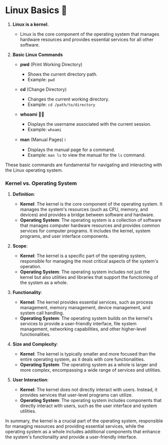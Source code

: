 # Linux Basics 🐧

1. **Linux is a kernel.**
   - Linux is the core component of the operating system that manages hardware resources and provides essential services for all other software.

2. **Basic Linux Commands**
   - **pwd** (Print Working Directory)
     - Shows the current directory path.
     - Example: `pwd`

   - **cd** (Change Directory)
     - Changes the current working directory.
     - Example: `cd /path/to/directory`

   - **whoami** 🧑‍💻
     - Displays the username associated with the current session.
     - Example: `whoami`

   - **man** (Manual Pages) ℹ️
     - Displays the manual page for a command.
     - Example: `man ls` to view the manual for the `ls` command.

These basic commands are fundamental for navigating and interacting with the Linux operating system.

### Kernel vs. Operating System

1. **Definition**:
   - **Kernel**: The kernel is the core component of the operating system. It manages the system's resources (such as CPU, memory, and devices) and provides a bridge between software and hardware.
   - **Operating System**: The operating system is a collection of software that manages computer hardware resources and provides common services for computer programs. It includes the kernel, system programs, and user interface components.

2. **Scope**:
   - **Kernel**: The kernel is a specific part of the operating system, responsible for managing the most critical aspects of the system's operation.
   - **Operating System**: The operating system includes not just the kernel but also utilities and libraries that support the functioning of the system as a whole.

3. **Functionality**:
   - **Kernel**: The kernel provides essential services, such as process management, memory management, device management, and system call handling.
   - **Operating System**: The operating system builds on the kernel's services to provide a user-friendly interface, file system management, networking capabilities, and other higher-level functionalities.

4. **Size and Complexity**:
   - **Kernel**: The kernel is typically smaller and more focused than the entire operating system, as it deals with core functionalities.
   - **Operating System**: The operating system as a whole is larger and more complex, encompassing a wide range of services and utilities.

5. **User Interaction**:
   - **Kernel**: The kernel does not directly interact with users. Instead, it provides services that user-level programs can utilize.
   - **Operating System**: The operating system includes components that directly interact with users, such as the user interface and system utilities.

In summary, the kernel is a crucial part of the operating system, responsible for managing resources and providing essential services, while the operating system as a whole includes additional components that enhance the system's functionality and provide a user-friendly interface.